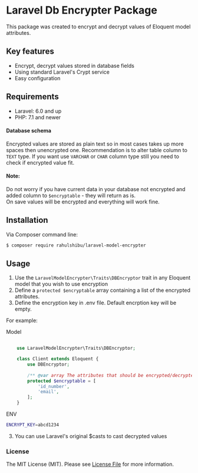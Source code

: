 # Laravel Db Encrypter Package

This package was created to encrypt and decrypt values of Eloquent model attributes.

## Key features

* Encrypt, decrypt values stored in database fields
* Using standard Laravel's Crypt service
* Easy configuration

## Requirements

* Laravel: 6.0 and up
* PHP: 7.1 and newer

#### Database schema

Encrypted values are stored as plain text so in most cases takes up more spaces then unencrypted one.
Recommendation is to alter table column to `TEXT` type.
If you want use `VARCHAR` or `CHAR` column type still you need to check if encrypted value fit.

#### Note:
Do not worry if you have current data in your database not encrypted and added column to `$encryptable`  - they will return as is.    
On save values will be encrypted and everything will work fine.

## Installation

Via Composer command line:

```bash
$ composer require rahulshibu/laravel-model-encrypter
```

## Usage

1. Use the `LaravelModelEncrypter\Traits\DBEncryptor` trait in any Eloquent model that you wish to use encryption
2. Define a `protected $encryptable` array containing a list of the encrypted attributes.
3. Define the encryption key in .env file. Default encrption key will be empty.

For example:

Model
```php
    
    use LaravelModelEncrypter\Traits\DBEncryptor;

    class Client extends Eloquent {
        use DBEncryptor;
       
        /** @var array The attributes that should be encrypted/decrypted */
        protected $encryptable = [
            'id_number', 
            'email',
        ];
    }
```

ENV

```bash
ENCRYPT_KEY=abcd1234
```


3. You can use Laravel's original $casts to cast decrypted values

### License
The MIT License (MIT). Please see [License File](LICENSE.md) for more information.
